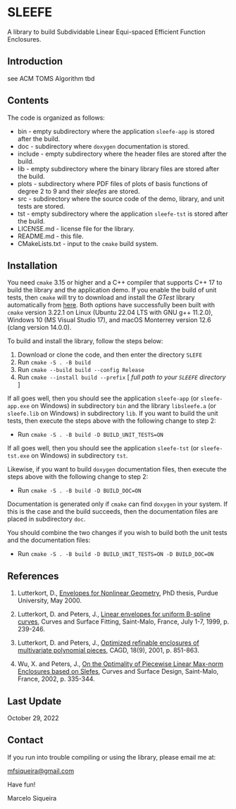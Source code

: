 # SLEEFE

A library to build Subdividable Linear Equi-spaced Efficient Function Enclosures.

## Introduction  

see ACM TOMS  Algorithm  tbd

## Contents

The code is organized as follows:  

* bin            - empty subdirectory where the application `sleefe-app` is stored after the build.
* doc            - subdirectory where `doxygen` documentation is stored.
* include        - empty subdirectory where the header files are stored after the build.
* lib            - empty subdirectory where the binary library files are stored after the build.
* plots          - subdirectory where PDF files of plots of basis functions of degree 2 to 9 and their *sleefes* are stored.
* src            - subdirectory where the source code of the demo, library, and unit tests are stored.
* tst            - empty subdirectory where the application `sleefe-tst` is stored after the build.
* LICENSE.md     - license file for the library.  
* README.md      - this file.  
* CMakeLists.txt - input to the `cmake` build system.


## Installation  

You need `cmake` 3.15 or higher and a C++ compiler that supports C++ 17 to build
the library and the application demo. If you enable the build of unit tests, then
`cmake` will try to download and install the *GTest* library automatically from
[here](https://github.com/google/googletest/). Both options have successfully been
built with `cmake` version 3.22.1 on Linux (Ubuntu 22.04 LTS with GNU g++ 11.2.0),
Windows 10 (MS Visual Studio 17), and macOS Monterrey version 12.6 (clang version
14.0.0).

To build and install the library, follow the steps below:

1. Download or clone the code, and then enter the directory `SLEFE`
2. Run `cmake -S . -B build`
3. Run `cmake --build build --config Release`
4. Run `cmake --install build --prefix` [ *full path to your `SLEEFE` directory* ]

If all goes well, then you should see the application `sleefe-app` (or `sleefe-app.exe`
on Windows) in subdirectory `bin` and the library `libsleefe.a` (or `sleefe.lib` on
Windows) in subdirectory `lib`. If you want to build the unit tests, then execute
the steps above with the following change to step 2:

+ Run `cmake -S . -B build -D BUILD_UNIT_TESTS=ON`

If all goes well, then you should see the application `sleefe-tst` (or `sleefe-tst.exe`
on Windows) in subdirectory `tst`.

Likewise, if you want to build `doxygen` documentation files, then execute the
steps above with the following change to step 2:

+ Run `cmake -S . -B build -D BUILD_DOC=ON`

Documentation is generated only if `cmake` can find `doxygen` in your system. If
this is the case and the build succeeds, then the documentation files are placed
in subdirectory `doc`.

You should combine the two changes if you wish to build both the unit tests and
the documentation files:

+ Run `cmake -S . -B build -D BUILD_UNIT_TESTS=ON -D BUILD_DOC=ON`

##  References

1. Lutterkort, D.,
   [Envelopes for Nonlinear Geometry][1],
   PhD thesis, Purdue University, May 2000.

2. Lutterkort, D. and Peters, J.,
   [Linear envelopes for uniform B-spline curves][2],
   Curves and Surface Fitting, Saint-Malo, France, July 1-7, 1999, p. 239-246.

3. Lutterkort, D. and Peters, J.,
   [Optimized refinable enclosures of multivariate polynomial pieces][3],
   CAGD, 18(9), 2001, p. 851-863.

4. Wu, X. and Peters, J.,
   [On the Optimality of Piecewise Linear Max-norm Enclosures based on Slefes][4],
   Curves and Surface Design, Saint-Malo, France, 2002, p. 335-344.

[1]: https://www.cise.ufl.edu/research/SurfLab/papers/99envthesis.pdf
[2]: https://www.cise.ufl.edu/research/SurfLab/papers/stmalo.ps
[3]: https://doi.org/10.1016/S0167-8396(01)00067-X
[4]: https://www.cise.ufl.edu/research/SurfLab/papers/02stmaloSlefe.ps.gz

##  Last Update

October 29, 2022

## Contact

If you run into trouble compiling or using the library, please email me at:

<mfsiqueira@gmail.com>

Have fun!

Marcelo Siqueira
